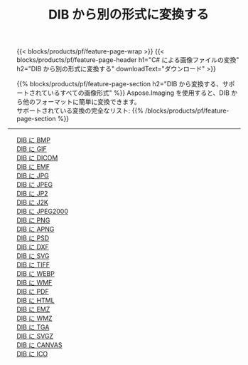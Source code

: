 ﻿---
title: DIB から別の形式に変換する 
weight: 3920
url: /ja/net/conversion/from/dib 
lang: ja
langdirlevel: 2
locales: zh-hans,ja,it,ru,de,es,fr,nl,id,lt,pl,pt,vi,tr,ko,zh-hant,ar,hi,th,sv,cs,uk,he
description: Aspose.Imaging を使用すると、DIB から別のフォーマットに簡単に変換できます
---

{{< blocks/products/pf/feature-page-wrap >}}
{{< blocks/products/pf/feature-page-header h1="C# による画像ファイルの変換" h2="DIB から別の形式に変換する" downloadText="ダウンロード" >}}


{{% blocks/products/pf/feature-page-section  h2="DIB から変換する、サポートされているすべての画像形式" %}}
Aspose.Imaging を使用すると、DIB から他のフォーマットに簡単に変換できます。
<br/>
サポートされている変換の完全なリスト:
{{% /blocks/products/pf/feature-page-section %}}
<div class="container-fluid productfamilypage bg-gray">
    <div class="convertypes bg-gray agp-content section">
        <div class="container">
		<hr style="margin-left:-20px;"/>
		<div class="row other-converters">
		    <div class='col-md-2 other-converter remove-lp remove-rp'><a href="/imaging/ja/net/conversion/dib-to-bmp" >DIB に BMP</a></div><div class='col-md-2 other-converter remove-lp remove-rp'><a href="/imaging/ja/net/conversion/dib-to-gif" >DIB に GIF</a></div><div class='col-md-2 other-converter remove-lp remove-rp'><a href="/imaging/ja/net/conversion/dib-to-dicom" >DIB に DICOM</a></div><div class='col-md-2 other-converter remove-lp remove-rp'><a href="/imaging/ja/net/conversion/dib-to-emf" >DIB に EMF</a></div><div class='col-md-2 other-converter remove-lp remove-rp'><a href="/imaging/ja/net/conversion/dib-to-jpg" >DIB に JPG</a></div><div class='col-md-2 other-converter remove-lp remove-rp'><a href="/imaging/ja/net/conversion/dib-to-jpeg" >DIB に JPEG</a></div><div class='col-md-2 other-converter remove-lp remove-rp'><a href="/imaging/ja/net/conversion/dib-to-jp2" >DIB に JP2</a></div><div class='col-md-2 other-converter remove-lp remove-rp'><a href="/imaging/ja/net/conversion/dib-to-j2k" >DIB に J2K</a></div><div class='col-md-2 other-converter remove-lp remove-rp'><a href="/imaging/ja/net/conversion/dib-to-jpeg2000" >DIB に JPEG2000</a></div><div class='col-md-2 other-converter remove-lp remove-rp'><a href="/imaging/ja/net/conversion/dib-to-png" >DIB に PNG</a></div><div class='col-md-2 other-converter remove-lp remove-rp'><a href="/imaging/ja/net/conversion/dib-to-apng" >DIB に APNG</a></div><div class='col-md-2 other-converter remove-lp remove-rp'><a href="/imaging/ja/net/conversion/dib-to-psd" >DIB に PSD</a></div><div class='col-md-2 other-converter remove-lp remove-rp'><a href="/imaging/ja/net/conversion/dib-to-dxf" >DIB に DXF</a></div><div class='col-md-2 other-converter remove-lp remove-rp'><a href="/imaging/ja/net/conversion/dib-to-svg" >DIB に SVG</a></div><div class='col-md-2 other-converter remove-lp remove-rp'><a href="/imaging/ja/net/conversion/dib-to-tiff" >DIB に TIFF</a></div><div class='col-md-2 other-converter remove-lp remove-rp'><a href="/imaging/ja/net/conversion/dib-to-webp" >DIB に WEBP</a></div><div class='col-md-2 other-converter remove-lp remove-rp'><a href="/imaging/ja/net/conversion/dib-to-wmf" >DIB に WMF</a></div><div class='col-md-2 other-converter remove-lp remove-rp'><a href="/imaging/ja/net/conversion/dib-to-pdf" >DIB に PDF</a></div><div class='col-md-2 other-converter remove-lp remove-rp'><a href="/imaging/ja/net/conversion/dib-to-html" >DIB に HTML</a></div><div class='col-md-2 other-converter remove-lp remove-rp'><a href="/imaging/ja/net/conversion/dib-to-emz" >DIB に EMZ</a></div><div class='col-md-2 other-converter remove-lp remove-rp'><a href="/imaging/ja/net/conversion/dib-to-wmz" >DIB に WMZ</a></div><div class='col-md-2 other-converter remove-lp remove-rp'><a href="/imaging/ja/net/conversion/dib-to-tga" >DIB に TGA</a></div><div class='col-md-2 other-converter remove-lp remove-rp'><a href="/imaging/ja/net/conversion/dib-to-svgz" >DIB に SVGZ</a></div><div class='col-md-2 other-converter remove-lp remove-rp'><a href="/imaging/ja/net/conversion/dib-to-canvas" >DIB に CANVAS</a></div><div class='col-md-2 other-converter remove-lp remove-rp'><a href="/imaging/ja/net/conversion/dib-to-ico" >DIB に ICO</a></div>
                </div>
        </div>
    </div>
</div>
<br/>

